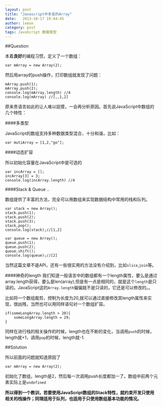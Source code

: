 ```yaml
---
layout: post
title: "Javascript中多变的Array"
date:   2013-10-17 19:44:45
author: leeon
category: post
tags: JavaScript 数据类型
---
```


##Question

本着**良好**的编程习惯，定义了一个数组：

    var mArray = new Array(2);

然后用array的push操作，打印数组就发现了问题：
<!-- break -->

    mArray.push(1);
    mArray.push(2);
    console.log(mArray.length) //4
    console.log(mArray) //[,,1,2]

原来贵语言如此的让人难以捉摸，一会再分析原因。首先说JavaScript中数组的几个特性：

####多类型

JavaScript的数组支持多种数据类型混合，十分和谐，比如：

    var mutiArray = [1,2,"go"];
    
####动态扩容

所以初始化容量在JavaScript中是可选的

    var incArray = [];
    incArray[3] = 3;
    console.log(incArray.length) //4
    

####Stack & Queue ..

数组提供了丰富的方法，完全可以用数组来实现数据结构中常用的栈和队列。
    
    var stack = new Array();
    stack.push(1);
    stack.push(2);
    stack.push(3);
    stack.pop();
    console.log(stack);//[1,2]

    var queue = new Array();
    queue.push(1);
    queue.push(2);
    queue.shift();
    console.log(queue);//[2]
    
当然这篇文章不是API，还有一些很实用的方法没有介绍到，比如`slice`,`join`等。

####神奇的length
我们知道一般语言中的数组都有一个length属性，要么是通过array.length获得，要么是len(array),但是有一点是相同的，就是这个`length`是只读的。JavaScript这的`Array.length`偏偏就不是只读的，它还是可以修改的。。

比如将一个数组裁剪，控制为长度为20,就可以通过直接修改其length属性来实现，很凶残，当然也可以用同样语句对一个数组扩容。

    if(someLongArray.length > 20){
        someLongArray.length = 29;
    }
    
同样在进行栈的相关操作的时候，length也在不断的变化，当调用`push`的时候，length就+1，调用`pop`的时候，length就-1.

##Solution

所以前面的问题就知道原因了

    var mArray = new Array(2);
    
初始化了数组，length是2，然后每一次调用push长度都加一了。数组中前两个元素实际上是`undefined`

**所以得到一个教训，若要使用JavaScript数组的Stack特性，就约束开发只使用相关的栈操作；同理适用于队列，也适用于只使用数组基本功能的情况。**

